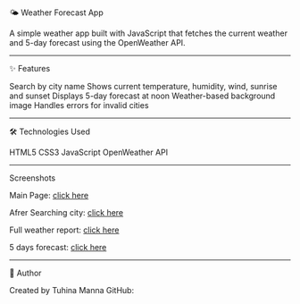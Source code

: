 🌤️ Weather Forecast App

A simple weather app built with JavaScript that fetches the current weather and 5-day forecast using the OpenWeather API.

---

✨ Features

Search by city name
Shows current temperature, humidity, wind, sunrise and sunset
Displays 5-day forecast at noon
Weather-based background image
Handles errors for invalid cities

---

🛠️ Technologies Used

HTML5
CSS3
JavaScript
OpenWeather API

---

Screenshots

Main Page: [click here](screenshot/main.jpg)

Afrer Searching city: [click here](screenshot/city.jpg)

Full weather report: [click here](screenshot/full_weather.jpg)

5 days forecast: [click here](screenshot/forecast.jpg)

---

👤 Author

Created by Tuhina Manna
GitHub: [](https://github.com/Tuhina-Manna/Weather-app)

